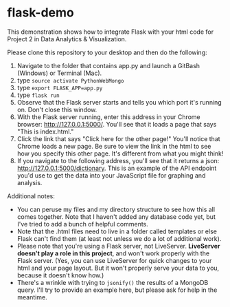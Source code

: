 # flask-demo
This demonstration shows how to integrate Flask with your html code for Project 2 in Data Analytics &amp; Visualization. 


Please clone this repository to your desktop and then do the following:

1. Navigate to the folder that contains app.py and launch a GitBash (Windows) or Terminal (Mac). 
2. type ``source activate PythonWebMongo``
3. type ``export FLASK_APP=app.py``
4. type ``flask run``
5. Observe that the Flask server starts and tells you which port it's running on. Don't close this window.
6. With the Flask server running, enter this address in your Chrome browser: http://127.0.0.1:5000/. You'll see that it loads a page that says "This is index.html." 
7. Click the link that says "Click here for the other page!" You'll notice that Chrome loads a new page. Be sure to view the link in the html to see how you specify this other page. It's different from what you might think!
8. If you navigate to the following address, you'll see that it returns a json: http://127.0.0.1:5000/dictionary. This is an example of the API endpoint you'd use to get the data into your JavaScript file for graphing and analysis. 

Additional notes: 
* You can peruse my files and my directory structure to see how this all comes together. Note that I haven't added any database code yet, but I've tried to add a bunch of helpful comments. 
* Note that the .html files need to live in a folder called templates or else Flask can't find them (at least not unless we do a lot of additional work). 
* Please note that you're using a Flask server, not LiveServer. **LiveServer doesn't play a role in this project**, and won't work properly with the Flask server. (Yes, you can use LiveServer for quick changes to your html and your page layout. But it won't properly serve your data to you, because it doesn't know how.)
* There's a wrinkle with trying to ``jsonify()`` the results of a MongoDB query. I'll try to provide an example here, but please ask for help in the meantime. 

